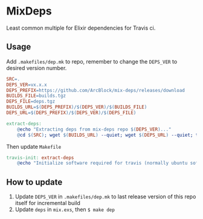 # MixDeps

Least common multiple for Elixir dependencies for Travis ci.

## Usage

Add `.makefiles/dep.mk` to repo, remember to change the `DEPS_VER` to desired version number.

```Makefile
SRC=.
DEPS_VER=vx.x.x
DEPS_PREFIX=https://github.com/ArcBlock/mix-deps/releases/download
BUILDS_FILE=builds.tgz
DEPS_FILE=deps.tgz
BUILDS_URL=$(DEPS_PREFIX)/$(DEPS_VER)/$(BUILDS_FILE)
DEPS_URL=$(DEPS_PREFIX)/$(DEPS_VER)/$(DEPS_FILE)

extract-deps:
	@echo "Extracting deps from mix-deps repo $(DEPS_VER)..."
	@cd $(SRC); wget $(BUILDS_URL) --quiet; wget $(DEPS_URL) --quiet; tar zxf $(BUILDS_FILE); tar zxf $(DEPS_FILE); rm $(BUILDS_FILE) $(DEPS_FILE);
```

Then update `Makefile`

```Makefile
travis-init: extract-deps
	@echo "Initialize software required for travis (normally ubuntu software)"
```

## How to update

1. Update `DEPS_VER` in `.makefiles/dep.mk` to last release version of this repo itself for incremental build
2. Update `deps` in `mix.exs`, then `$ make dep`
